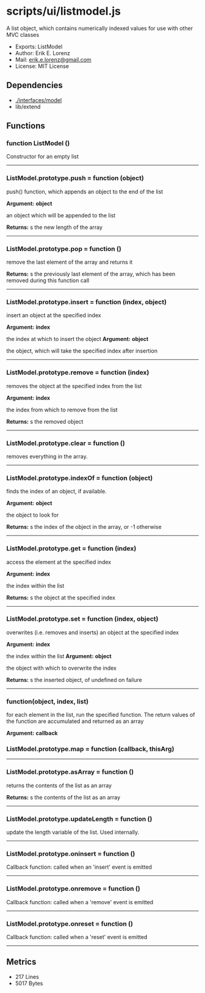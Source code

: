 # scripts/ui/listmodel.js


A list object, which contains numerically indexed values for use with other
MVC classes

* Exports: ListModel
* Author: Erik E. Lorenz 
* Mail: <erik.e.lorenz@gmail.com>
* License: MIT License


## Dependencies

* <a href="./interfaces/model.html">./interfaces/model</a>
* lib/extend

## Functions

###   function ListModel ()
Constructor for an empty list

---


###   ListModel.prototype.push = function (object)
push() function, which appends an object to the end of the list

**Argument:** **object**

an object which will be appended to the list

**Returns:** s the new length of the array

---


###   ListModel.prototype.pop = function ()
remove the last element of the array and returns it


**Returns:** s the previously last element of the array, which has been removed
during this function call

---


###   ListModel.prototype.insert = function (index, object)
insert an object at the specified index

**Argument:** **index**

the index at which to insert the object
**Argument:** **object**

the object, which will take the specified index after insertion

---


###   ListModel.prototype.remove = function (index)
removes the object at the specified index from the list

**Argument:** **index**

the index from which to remove from the list

**Returns:** s the removed object

---


###   ListModel.prototype.clear = function ()
removes everything in the array.

---


###   ListModel.prototype.indexOf = function (object)
finds the index of an object, if available.

**Argument:** **object**

the object to look for

**Returns:** s the index of the object in the array, or -1 otherwise

---


###   ListModel.prototype.get = function (index)
access the element at the specified index

**Argument:** **index**

the index within the list

**Returns:** s the object at the specified index

---


###   ListModel.prototype.set = function (index, object)
overwrites (i.e. removes and inserts) an object at the specified index

**Argument:** **index**

the index within the list
**Argument:** **object**

the object with which to overwrite the index

**Returns:** s the inserted object, of undefined on failure

---


### function(object, index, list)
for each element in the list, run the specified function. The return values
of the function are accumulated and returned as an array

**Argument:** **callback**


###   ListModel.prototype.map = function (callback, thisArg)

---

###   ListModel.prototype.asArray = function ()
returns the contents of the list as an array


**Returns:** s the contents of the list as an array

---


###   ListModel.prototype.updateLength = function ()
update the length variable of the list. Used internally.

---


###   ListModel.prototype.oninsert = function ()
Callback function: called when an 'insert' event is emitted

---


###   ListModel.prototype.onremove = function ()
Callback function: called when a 'remove' event is emitted

---


###   ListModel.prototype.onreset = function ()
Callback function: called when a 'reset' event is emitted

---

## Metrics

* 217 Lines
* 5017 Bytes

